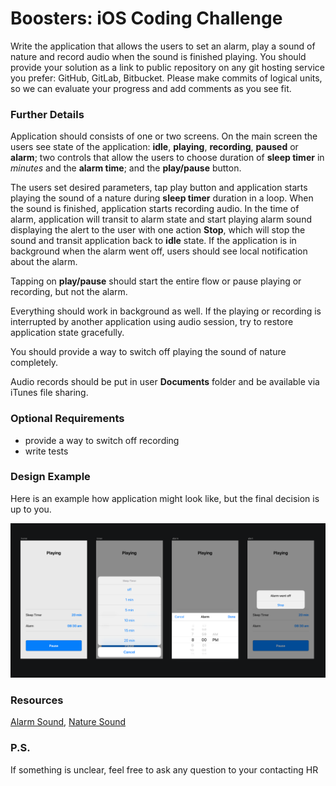 # Boosters: iOS Coding Challenge

Write the application that allows the users to set an alarm, play a sound of nature and record audio when the sound is finished playing. You should provide your solution as a link to public repository on any git hosting service you prefer: GitHub, GitLab, Bitbucket. Please make commits of logical units, so we can evaluate your progress and add comments as you see fit.

### Further Details

Application should consists of one or two screens. On the main screen the users see state of the application: **idle**, **playing**, **recording**, **paused** or **alarm**; two controls that allow the users to choose duration of **sleep timer** in *minutes* and the **alarm time**; and the **play/pause** button.

The users set desired parameters, tap play button and application starts playing the sound of a nature during **sleep timer** duration in a loop. When the sound is finished, application starts recording audio. In the time of alarm, application will transit to alarm state and start playing alarm sound displaying the alert to the user with one action **Stop**, which will stop the sound and transit application back to **idle** state. If the application is in background when the alarm went off, users should see local notification about the alarm.

Tapping on **play/pause** should start the entire flow or pause playing or recording, but not the alarm.

Everything should work in background as well. If the playing or recording is interrupted by another application using audio session, try to restore application state gracefully.

You should provide a way to switch off playing the sound of nature completely.

Audio records should be put in user **Documents** folder and be available via iTunes file sharing.

### Optional Requirements

- provide a way to switch off recording
- write tests

### Design Example

Here is an example how application might look like, but the final decision is up to you.

![Design Example](image.png)

### Resources

[Alarm Sound](alarm.m4a), [Nature Sound](nature.m4a)

### P.S.
If something is unclear, feel free to ask any question to your contacting HR
